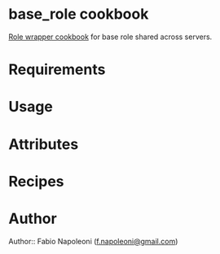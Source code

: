 # base_role cookbook

[Role wrapper cookbook](http://www.getchef.com/blog/2013/12/03/doing-wrapper-cookbooks-right/) for base
role shared across servers.

# Requirements

# Usage

# Attributes

# Recipes

# Author

Author:: Fabio Napoleoni (<f.napoleoni@gmail.com>)
